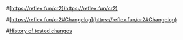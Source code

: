 
#[https://reflex.fun/cr2](https://reflex.fun/cr2)

#[https://reflex.fun/cr2#Changelog](https://reflex.fun/cr2#Changelog)

#[History of tested changes](https://github.com/custom-ruleset/custom_ruleset2/commits/master)
